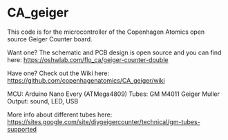 # CA_geiger

This code is for the microcontroller of the Copenhagen Atomics open source Geiger Counter board. 

Want one? The schematic and PCB design is open source and you can find here:
https://oshwlab.com/flo_ca/geiger-counter-double


Have one? Check out the Wiki here:
https://github.com/copenhagenatomics/CA_geiger/wiki

MCU: Arduino Nano Every (ATMega4809)
Tubes: GM M4011 Geiger Muller
Output: sound, LED, USB

More info about different tubes here:
https://sites.google.com/site/diygeigercounter/technical/gm-tubes-supported


